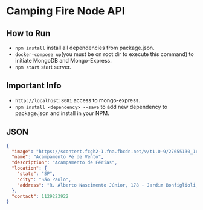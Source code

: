 # Camping Fire Node API

## How to Run
- `npm install` install all dependencies from package.json.
- `docker-compose up`(you must be on root dir to execute this command) to initiate MongoDB and Mongo-Express.
- `npm start` start server. 

## Important Info
- `http://localhost:8081` access to mongo-express.
- `npm install <dependency> --save` to add new dependency to package.json and install in your NPM.

## JSON

```JSON
{
  "image": "https://scontent.fcgh2-1.fna.fbcdn.net/v/t1.0-9/27655130_1669312056513436_1301331989260354213_n.png?_nc_cat=109&_nc_sid=09cbfe&_nc_ohc=cTV_X81xAcIAX8jpLFi&_nc_ht=scontent.fcgh2-1.fna&oh=c4011007a88611175bcf4843f29582d6&oe=5FADC641",
  "name": "Acampamento Pé de Vento",
  "description": "Acampamento de Férias",
  "location": {
    "state": "SP",
    "city": "São Paulo",
    "address": "R. Alberto Nascimento Júnior, 178 - Jardim Bonfiglioli, 05595-040"
  },
  "contact": 1129223922
}
```
